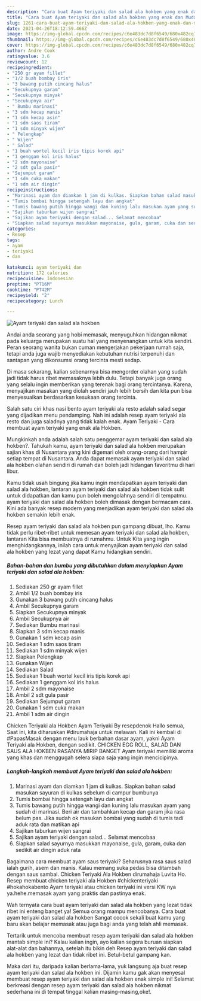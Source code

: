 ```yaml
---
description: "Cara buat Ayam teriyaki dan salad ala hokben yang enak dan Mudah Dibuat"
title: "Cara buat Ayam teriyaki dan salad ala hokben yang enak dan Mudah Dibuat"
slug: 1261-cara-buat-ayam-teriyaki-dan-salad-ala-hokben-yang-enak-dan-mudah-dibuat
date: 2021-04-26T18:12:59.466Z
image: https://img-global.cpcdn.com/recipes/c6e483dc7d8f6549/680x482cq70/ayam-teriyaki-dan-salad-ala-hokben-foto-resep-utama.jpg
thumbnail: https://img-global.cpcdn.com/recipes/c6e483dc7d8f6549/680x482cq70/ayam-teriyaki-dan-salad-ala-hokben-foto-resep-utama.jpg
cover: https://img-global.cpcdn.com/recipes/c6e483dc7d8f6549/680x482cq70/ayam-teriyaki-dan-salad-ala-hokben-foto-resep-utama.jpg
author: Andre Cook
ratingvalue: 3.6
reviewcount: 12
recipeingredient:
- "250 gr ayam fillet"
- "1/2 buah bombay iris"
- "3 bawang putih cincang halus"
- "Secukupnya garam"
- "Secukupnya minyak"
- "Secukupnya air"
- " Bumbu marinasi"
- "3 sdm kecap manis"
- "1 sdm kecap asin"
- "1 sdm saos tiram"
- "1 sdm minyak wijen"
- " Pelengkap"
- " Wijen"
- " Salad"
- "1 buah wortel kecil iris tipis korek api"
- "1 genggam kol iris halus"
- "2 sdm mayonaise"
- "2 sdt gula pasir"
- "Sejumput garam"
- "1 sdm cuka makan"
- "1 sdm air dingin"
recipeinstructions:
- "Marinasi ayam dan diamkan 1 jam di kulkas. Siapkan bahan salad masukan sayuran di kulkas sebelum di campur bumbunya"
- "Tumis bombai hingga setengah layu dan angkat"
- "Tumis bawang putih hingga wangi dan kuning lalu masukan ayam yang sudah di marinasi. Beri air dan tambahkan kecap dan garam jika rasa belum pas. Jika sudah ok masukan bombai yang sudah di tumis tadi aduk rata dan matikan api"
- "Sajikan taburkan wijen sangrai"
- "Sajikan ayam teriyaki dengan salad... Selamat mencobaa"
- "Siapkan salad sayurnya masukkan mayonaise, gula, garam, cuka dan sedikit air dingin aduk rata"
categories:
- Resep
tags:
- ayam
- teriyaki
- dan

katakunci: ayam teriyaki dan 
nutrition: 172 calories
recipecuisine: Indonesian
preptime: "PT16M"
cooktime: "PT42M"
recipeyield: "2"
recipecategory: Lunch

---
```



![Ayam teriyaki dan salad ala hokben](https://img-global.cpcdn.com/recipes/c6e483dc7d8f6549/680x482cq70/ayam-teriyaki-dan-salad-ala-hokben-foto-resep-utama.jpg)

Andai anda seorang yang hobi memasak, menyuguhkan hidangan nikmat pada keluarga merupakan suatu hal yang menyenangkan untuk kita sendiri. Peran seorang  wanita bukan cuman mengerjakan pekerjaan rumah saja, tetapi anda juga wajib menyediakan kebutuhan nutrisi terpenuhi dan santapan yang dikonsumsi orang tercinta mesti sedap.

Di masa  sekarang, kalian sebenarnya bisa mengorder olahan yang sudah jadi tidak harus ribet memasaknya lebih dulu. Tetapi banyak juga orang yang selalu ingin memberikan yang terenak bagi orang tercintanya. Karena, menyajikan masakan yang diolah sendiri jauh lebih bersih dan kita pun bisa menyesuaikan berdasarkan kesukaan orang tercinta. 

Salah satu ciri khas nasi bento ayam teriyaki ala resto adalah salad segar yang dijadikan menu pendamping. Nah ini adalah resep ayam teriyaki ala resto dan juga saladnya yang tidak kalah enak. Ayam Teriyaki - Cara membuat ayam teriyaki yang enak ala Hokben.

Mungkinkah anda adalah salah satu penggemar ayam teriyaki dan salad ala hokben?. Tahukah kamu, ayam teriyaki dan salad ala hokben merupakan sajian khas di Nusantara yang kini digemari oleh orang-orang dari hampir setiap tempat di Nusantara. Anda dapat memasak ayam teriyaki dan salad ala hokben olahan sendiri di rumah dan boleh jadi hidangan favoritmu di hari libur.

Kamu tidak usah bingung jika kamu ingin mendapatkan ayam teriyaki dan salad ala hokben, lantaran ayam teriyaki dan salad ala hokben tidak sulit untuk didapatkan dan kamu pun boleh mengolahnya sendiri di tempatmu. ayam teriyaki dan salad ala hokben boleh dimasak dengan bermacam cara. Kini ada banyak resep modern yang menjadikan ayam teriyaki dan salad ala hokben semakin lebih enak.

Resep ayam teriyaki dan salad ala hokben pun gampang dibuat, lho. Kamu tidak perlu ribet-ribet untuk memesan ayam teriyaki dan salad ala hokben, lantaran Kita bisa membuatnya di rumahmu. Untuk Kita yang ingin menghidangkannya, inilah cara untuk menyajikan ayam teriyaki dan salad ala hokben yang lezat yang dapat Kamu hidangkan sendiri.

<!--inarticleads1-->

##### Bahan-bahan dan bumbu yang dibutuhkan dalam menyiapkan Ayam teriyaki dan salad ala hokben:

1. Sediakan 250 gr ayam fillet
1. Ambil 1/2 buah bombay iris
1. Gunakan 3 bawang putih cincang halus
1. Ambil Secukupnya garam
1. Siapkan Secukupnya minyak
1. Ambil Secukupnya air
1. Sediakan  Bumbu marinasi
1. Siapkan 3 sdm kecap manis
1. Gunakan 1 sdm kecap asin
1. Sediakan 1 sdm saos tiram
1. Sediakan 1 sdm minyak wijen
1. Siapkan  Pelengkap
1. Gunakan  Wijen
1. Sediakan  Salad
1. Sediakan 1 buah wortel kecil iris tipis korek api
1. Sediakan 1 genggam kol iris halus
1. Ambil 2 sdm mayonaise
1. Ambil 2 sdt gula pasir
1. Sediakan Sejumput garam
1. Gunakan 1 sdm cuka makan
1. Ambil 1 sdm air dingin


Chicken Teriyaki ala Hokben Ayam Teriyaki By resepdenok Hallo semua, Saat ini, kita diharuskan #dirumahaja untuk melawan. Kali ini kembali di #PapasMasak dengan menu lauk berbahan dasar ayam, yakni Ayam Teriyaki ala Hokben, dengan sedikit. CHICKEN EGG ROLL, SALAD DAN SAUS ALA HOKBEN RASANYA MIRIP BANGET Ayam teriyaki memiliki aroma yang khas dan menggugah selera siapa saja yang ingin mencicipinya. 

<!--inarticleads2-->

##### Langkah-langkah membuat Ayam teriyaki dan salad ala hokben:

1. Marinasi ayam dan diamkan 1 jam di kulkas. Siapkan bahan salad masukan sayuran di kulkas sebelum di campur bumbunya
1. Tumis bombai hingga setengah layu dan angkat
1. Tumis bawang putih hingga wangi dan kuning lalu masukan ayam yang sudah di marinasi. Beri air dan tambahkan kecap dan garam jika rasa belum pas. Jika sudah ok masukan bombai yang sudah di tumis tadi aduk rata dan matikan api
1. Sajikan taburkan wijen sangrai
1. Sajikan ayam teriyaki dengan salad... Selamat mencobaa
1. Siapkan salad sayurnya masukkan mayonaise, gula, garam, cuka dan sedikit air dingin aduk rata


Bagaimana cara membuat ayam saus teriyaki? Seharusnya rasa saus salad ialah gurih, asem dan manis. Kalau memang suka pedas bisa ditambah dengan saus sambal. Chicken Teriyaki Ala Hokben dirumahaja Luvita Ho. Resep membuat chicken teriyaki ala Hokben #chickenteriyaki #hokahokabento Ayam teriyaki atau chicken teriyaki ini versi KW nya ya.hehe.memasak ayam yang praktis dan pastinya enak. 

Wah ternyata cara buat ayam teriyaki dan salad ala hokben yang lezat tidak ribet ini enteng banget ya! Semua orang mampu mencobanya. Cara buat ayam teriyaki dan salad ala hokben Sangat cocok sekali buat kamu yang baru akan belajar memasak atau juga bagi anda yang telah ahli memasak.

Tertarik untuk mencoba membuat resep ayam teriyaki dan salad ala hokben mantab simple ini? Kalau kalian ingin, ayo kalian segera buruan siapkan alat-alat dan bahannya, setelah itu bikin deh Resep ayam teriyaki dan salad ala hokben yang lezat dan tidak ribet ini. Betul-betul gampang kan. 

Maka dari itu, daripada kalian berlama-lama, yuk langsung aja buat resep ayam teriyaki dan salad ala hokben ini. Dijamin kamu gak akan menyesal membuat resep ayam teriyaki dan salad ala hokben enak simple ini! Selamat berkreasi dengan resep ayam teriyaki dan salad ala hokben nikmat sederhana ini di tempat tinggal kalian masing-masing,oke!.

